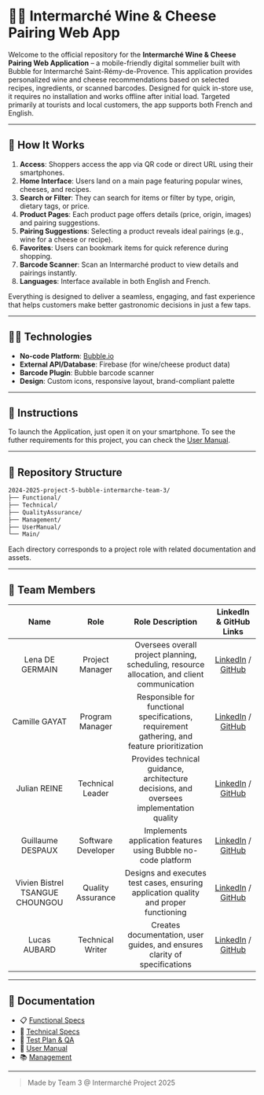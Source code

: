 # 🧀🍷 Intermarché Wine & Cheese Pairing Web App

Welcome to the official repository for the **Intermarché Wine & Cheese Pairing Web Application** – a mobile-friendly digital sommelier built with Bubble for Intermarché Saint-Rémy-de-Provence.
This application provides personalized wine and cheese recommendations based on selected recipes, ingredients, or scanned barcodes. Designed for quick in-store use, it requires no installation and works offline after initial load. Targeted primarily at tourists and local customers, the app supports both French and English.

---

## 🚀 How It Works

1. **Access**: Shoppers access the app via QR code or direct URL using their smartphones.
2. **Home Interface**: Users land on a main page featuring popular wines, cheeses, and recipes.
3. **Search or Filter**: They can search for items or filter by type, origin, dietary tags, or price.
4. **Product Pages**: Each product page offers details (price, origin, images) and pairing suggestions.
5. **Pairing Suggestions**: Selecting a product reveals ideal pairings (e.g., wine for a cheese or recipe).
6. **Favorites**: Users can bookmark items for quick reference during shopping.
7. **Barcode Scanner**: Scan an Intermarché product to view details and pairings instantly.
8. **Languages**: Interface available in both English and French.

Everything is designed to deliver a seamless, engaging, and fast experience that helps customers make better gastronomic decisions in just a few taps.

---

## 🧑‍💻 Technologies

- **No-code Platform**: [Bubble.io](https://bubble.io)
- **External API/Database**: Firebase (for wine/cheese product data)
- **Barcode Plugin**: Bubble barcode scanner
- **Design**: Custom icons, responsive layout, brand-compliant palette

---

## 📍 Instructions

To launch the Application, just open it on your smartphone. To see the futher requirements for this project, you can check the [User Manual](./UserManual/Document/userManual.pdf).

---

## 📁 Repository Structure

```bash
2024-2025-project-5-bubble-intermarche-team-3/
├── Functional/
├── Technical/
├── QualityAssurance/
├── Management/
├── UserManual/
└── Main/
```

Each directory corresponds to a project role with related documentation and assets.

---

## 👥 Team Members

|              Name               |        Role        |                                       Role Description                                       |                                           LinkedIn & GitHub Links                                           |
| :-----------------------------: | :----------------: | :------------------------------------------------------------------------------------------: | :---------------------------------------------------------------------------------------------------------: |
|         Lena DE GERMAIN         |  Project Manager   | Oversees overall project planning, scheduling, resource allocation, and client communication |       [LinkedIn](https://www.linkedin.com/in/léna-de-germain/) / [GitHub](https://github.com/lenadg18)        |
|          Camille GAYAT          |  Program Manager   | Responsible for functional specifications, requirement gathering, and feature prioritization |   [LinkedIn](https://www.linkedin.com/in/camille-g-a89114293/) / [GitHub](https://github.com/CamilleGayat)    |
|          Julian REINE           |  Technical Leader  |   Provides technical guidance, architecture decisions, and oversees implementation quality   |  [LinkedIn](https://www.linkedin.com/in/julian-reine-b2952632a/) / [GitHub](https://github.com/JulianREINE)   |
|        Guillaume DESPAUX        | Software Developer |                Implements application features using Bubble no-code platform                 |  [LinkedIn](https://www.linkedin.com/in/guillaume-despaux/) / [GitHub](https://github.com/GuillaumeDespaux)   |
| Vivien Bistrel TSANGUE CHOUNGOU | Quality Assurance  |     Designs and executes test cases, ensuring application quality and proper functioning     | [LinkedIn](https://www.linkedin.com/in/bistrel-tsangue-603635261/) / [GitHub](https://github.com/Bistrel2002) |
|          Lucas AUBARD           |  Technical Writer  |          Creates documentation, user guides, and ensures clarity of specifications           |         [LinkedIn](https://www.linkedin.com/in/lucasaubard/) / [GitHub](https://github.com/LucasAub)          |

---

## 📄 Documentation

- 📋 [Functional Specs](./Functional/Document/functionalSpecification.md)
- 🔧 [Technical Specs](./Technical/Document/technicalSpecifications.md)
- 🧪 [Test Plan & QA](./QualityAssurance/Document/)
- 📘 [User Manual](./UserManual/Document/userManual.pdf)
- 📚 [Management](./Management/Document/)

---

> Made by Team 3 @ Intermarché Project 2025
